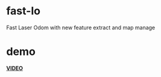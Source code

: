 # fast-lo
Fast Laser Odom with new feature extract and map manage

# demo
[**VIDEO**](https://www.bilibili.com/video/BV1b84y1k7VK/?spm_id_from=333.337.search-card.all.click&vd_source=438f630fe29bd5049b24c7f05b1bcaa3)
